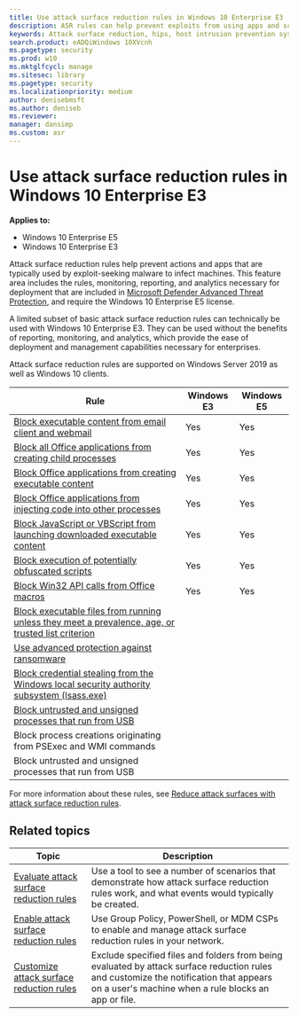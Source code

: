 ```yaml
---
title: Use attack surface reduction rules in Windows 10 Enterprise E3
description: ASR rules can help prevent exploits from using apps and scripts to infect machines with malware
keywords: Attack surface reduction, hips, host intrusion prevention system, protection rules, anti-exploit, antiexploit, exploit, infection prevention
search.product: eADQiWindows 10XVcnh
ms.pagetype: security
ms.prod: w10
ms.mktglfcycl: manage
ms.sitesec: library
ms.pagetype: security
ms.localizationpriority: medium
author: denisebmsft
ms.author: deniseb
ms.reviewer: 
manager: dansimp
ms.custom: asr
---
```


# Use attack surface reduction rules in Windows 10 Enterprise E3

**Applies to:**

- Windows 10 Enterprise E5
- Windows 10 Enterprise E3

Attack surface reduction rules help prevent actions and apps that are typically used by exploit-seeking malware to infect machines. This feature area includes the rules, monitoring, reporting, and analytics necessary for deployment that are included in [Microsoft Defender Advanced Threat Protection](../microsoft-defender-atp/microsoft-defender-advanced-threat-protection.md), and require the Windows 10 Enterprise E5 license. 

A limited subset of basic attack surface reduction rules can technically be used with Windows 10 Enterprise E3. They can be used without the benefits of reporting, monitoring, and analytics, which provide the ease of deployment and management capabilities necessary for enterprises. 

Attack surface reduction rules are supported on Windows Server 2019 as well as Windows 10 clients.

|Rule |Windows E3 |Windows E5 |
|--|--|--|
[Block executable content from email client and webmail](https://docs.microsoft.com/en-us/windows/security/threat-protection/microsoft-defender-atp/attack-surface-reduction#block-executable-content-from-email-client-and-webmail) |Yes |Yes |
|[Block all Office applications from creating child processes](https://docs.microsoft.com/en-us/windows/security/threat-protection/microsoft-defender-atp/attack-surface-reduction#block-all-office-applications-from-creating-child-processes) |Yes |Yes |
|[Block Office applications from creating executable content](https://docs.microsoft.com/en-us/windows/security/threat-protection/microsoft-defender-atp/attack-surface-reduction#block-office-applications-from-creating-executable-content) |Yes |Yes |
|[Block Office applications from injecting code into other processes](https://docs.microsoft.com/en-us/windows/security/threat-protection/microsoft-defender-atp/attack-surface-reduction#block-office-applications-from-injecting-code-into-other-processes) |Yes |Yes |
|[Block JavaScript or VBScript from launching downloaded executable content](https://docs.microsoft.com/en-us/windows/security/threat-protection/microsoft-defender-atp/attack-surface-reduction#block-javascript-or-vbscript-from-launching-downloaded-executable-content) |Yes |Yes |
|[Block execution of potentially obfuscated scripts](https://docs.microsoft.com/en-us/windows/security/threat-protection/microsoft-defender-atp/attack-surface-reduction#block-execution-of-potentially-obfuscated-scripts) |Yes |Yes |
|[Block Win32 API calls from Office macros](https://docs.microsoft.com/en-us/windows/security/threat-protection/microsoft-defender-atp/attack-surface-reduction#block-win32-api-calls-from-office-macros) |Yes |Yes |
|[Block executable files from running unless they meet a prevalence, age, or trusted list criterion](https://docs.microsoft.com/en-us/windows/security/threat-protection/microsoft-defender-atp/attack-surface-reduction#block-executable-files-from-running-unless-they-meet-a-prevalence-age-or-trusted-list-criterion) | | |
|[Use advanced protection against ransomware](https://docs.microsoft.com/en-us/windows/security/threat-protection/microsoft-defender-atp/attack-surface-reduction#use-advanced-protection-against-ransomware) | | |
|[Block credential stealing from the Windows local security authority subsystem (lsass.exe)](https://docs.microsoft.com/en-us/windows/security/threat-protection/microsoft-defender-atp/attack-surface-reduction#block-credential-stealing-from-the-windows-local-security-authority-subsystem) | | |
|[Block untrusted and unsigned processes that run from USB](https://docs.microsoft.com/en-us/windows/security/threat-protection/microsoft-defender-atp/attack-surface-reduction#block-untrusted-and-unsigned-processes-that-run-from-usb) | | |
|Block process creations originating from PSExec and WMI commands | | |
| Block untrusted and unsigned processes that run from USB | | |

For more information about these rules, see [Reduce attack surfaces with attack surface reduction rules](attack-surface-reduction.md).

 ## Related topics

Topic | Description 
---|---
[Evaluate attack surface reduction rules](evaluate-attack-surface-reduction.md) | Use a tool to see a number of scenarios that demonstrate how attack surface reduction rules work, and what events would typically be created.
[Enable attack surface reduction rules](enable-attack-surface-reduction.md) | Use Group Policy, PowerShell, or MDM CSPs to enable and manage attack surface reduction rules in your network.
[Customize attack surface reduction rules](customize-attack-surface-reduction.md) | Exclude specified files and folders from being evaluated by attack surface reduction rules and customize the notification that appears on a user's machine when a rule blocks an app or file. 
